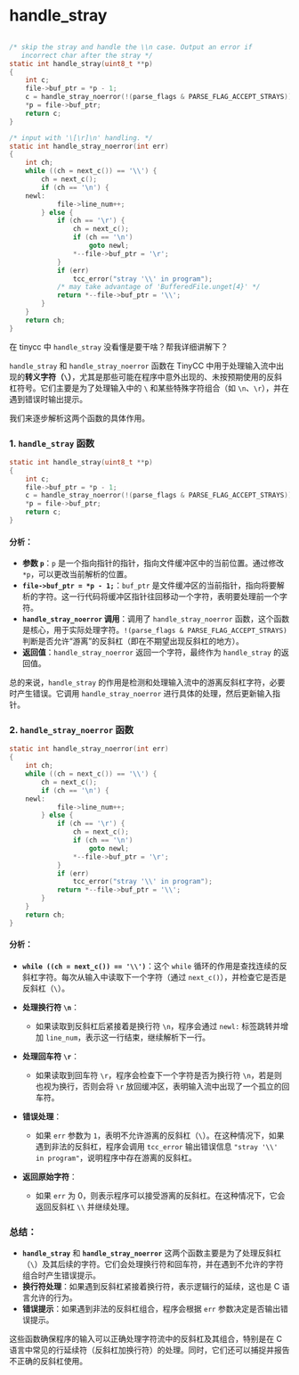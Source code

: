 # handle_stray


```c

/* skip the stray and handle the \\n case. Output an error if
   incorrect char after the stray */
static int handle_stray(uint8_t **p)
{
    int c;
    file->buf_ptr = *p - 1;
    c = handle_stray_noerror(!(parse_flags & PARSE_FLAG_ACCEPT_STRAYS));
    *p = file->buf_ptr;
    return c;
}

/* input with '\[\r]\n' handling. */
static int handle_stray_noerror(int err)
{
    int ch;
    while ((ch = next_c()) == '\\') {
        ch = next_c();
        if (ch == '\n') {
    newl:
            file->line_num++;
        } else {
            if (ch == '\r') {
                ch = next_c();
                if (ch == '\n')
                    goto newl;
                *--file->buf_ptr = '\r';
            }
            if (err)
                tcc_error("stray '\\' in program");
            /* may take advantage of 'BufferedFile.unget[4}' */
            return *--file->buf_ptr = '\\';
        }
    }
    return ch;
}
```

在 tinycc 中 `handle_stray` 没看懂是要干啥？帮我详细讲解下？

`handle_stray` 和 `handle_stray_noerror` 函数在 TinyCC 中用于处理输入流中出现的**转义字符（`\`）**，尤其是那些可能在程序中意外出现的、未按预期使用的反斜杠符号。它们主要是为了处理输入中的 `\` 和某些特殊字符组合（如 `\n`、`\r`），并在遇到错误时输出提示。

我们来逐步解析这两个函数的具体作用。

### 1. `handle_stray` 函数

```c
static int handle_stray(uint8_t **p)
{
    int c;
    file->buf_ptr = *p - 1;
    c = handle_stray_noerror(!(parse_flags & PARSE_FLAG_ACCEPT_STRAYS));
    *p = file->buf_ptr;
    return c;
}
```

#### 分析：

- **参数 `p`**：`p` 是一个指向指针的指针，指向文件缓冲区中的当前位置。通过修改 `*p`，可以更改当前解析的位置。
- **`file->buf_ptr = *p - 1;`**：`buf_ptr` 是文件缓冲区的当前指针，指向将要解析的字符。这一行代码将缓冲区指针往回移动一个字符，表明要处理前一个字符。
- **`handle_stray_noerror` 调用**：调用了 `handle_stray_noerror` 函数，这个函数是核心，用于实际处理字符。`!(parse_flags & PARSE_FLAG_ACCEPT_STRAYS)` 判断是否允许“游离”的反斜杠（即在不期望出现反斜杠的地方）。
- **返回值**：`handle_stray_noerror` 返回一个字符，最终作为 `handle_stray` 的返回值。

总的来说，`handle_stray` 的作用是检测和处理输入流中的游离反斜杠字符，必要时产生错误。它调用 `handle_stray_noerror` 进行具体的处理，然后更新输入指针。

### 2. `handle_stray_noerror` 函数

```c
static int handle_stray_noerror(int err)
{
    int ch;
    while ((ch = next_c()) == '\\') {
        ch = next_c();
        if (ch == '\n') {
    newl:
            file->line_num++;
        } else {
            if (ch == '\r') {
                ch = next_c();
                if (ch == '\n')
                    goto newl;
                *--file->buf_ptr = '\r';
            }
            if (err)
                tcc_error("stray '\\' in program");
            return *--file->buf_ptr = '\\';
        }
    }
    return ch;
}
```

#### 分析：

- **`while ((ch = next_c()) == '\\')`**：这个 `while` 循环的作用是查找连续的反斜杠字符。每次从输入中读取下一个字符（通过 `next_c()`），并检查它是否是反斜杠（`\`）。
  
- **处理换行符 `\n`**：
  - 如果读取到反斜杠后紧接着是换行符 `\n`，程序会通过 `newl:` 标签跳转并增加 `line_num`，表示这一行结束，继续解析下一行。
  
- **处理回车符 `\r`**：
  - 如果读取到回车符 `\r`，程序会检查下一个字符是否为换行符 `\n`，若是则也视为换行，否则会将 `\r` 放回缓冲区，表明输入流中出现了一个孤立的回车符。
  
- **错误处理**：
  - 如果 `err` 参数为 `1`，表明不允许游离的反斜杠（`\`）。在这种情况下，如果遇到非法的反斜杠，程序会调用 `tcc_error` 输出错误信息 `"stray '\\' in program"`，说明程序中存在游离的反斜杠。
  
- **返回原始字符**：
  - 如果 `err` 为 0，则表示程序可以接受游离的反斜杠。在这种情况下，它会返回反斜杠 `\\` 并继续处理。

### 总结：
- **`handle_stray`** 和 **`handle_stray_noerror`** 这两个函数主要是为了处理反斜杠（`\`）及其后续的字符。它们会处理换行符和回车符，并在遇到不允许的字符组合时产生错误提示。
- **换行符处理**：如果遇到反斜杠紧接着换行符，表示逻辑行的延续，这也是 C 语言允许的行为。
- **错误提示**：如果遇到非法的反斜杠组合，程序会根据 `err` 参数决定是否输出错误提示。

这些函数确保程序的输入可以正确处理字符流中的反斜杠及其组合，特别是在 C 语言中常见的行延续符（反斜杠加换行符）的处理。同时，它们还可以捕捉并报告不正确的反斜杠使用。